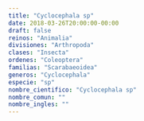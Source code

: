 ```yaml
---
title: "Cyclocephala sp"
date: 2018-03-26T20:00:00-00:00
draft: false
reinos: "Animalia"
divisiones: "Arthropoda"
clases: "Insecta"
ordenes: "Coleoptera"
familias: "Scarabaeoidea"
generos: "Cyclocephala"
especie: "sp"
nombre_cientifico: "Cyclocephala sp"
nombre_comun: ""
nombre_ingles: ""
---
```

